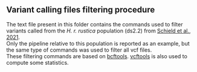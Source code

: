 ## Variant calling files filtering procedure


The text file present in this folder contains the commands used to filter variants called from the *H. r. rustica* population (ds2.2) from [Schield et al., 2021](https://onlinelibrary.wiley.com/doi/10.1111/mec.15885). <br />
Only the pipeline relative to this population is reported as an example, but the same type of commands was used to filter all vcf files. <br />
These filtering commands are based on [bcftools](https://samtools.github.io/bcftools/bcftools.html). [vcftools](https://vcftools.github.io/examples.html) is also used to compute some statistics.